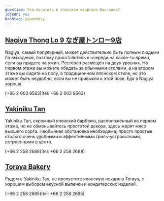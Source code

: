 ```yaml
---
question: Что посетить в японском квартале Бангкока?
ldjson: yes
hashtag: yaponskiy
---
```


## [Nagiya Thong Lo 9 なぎ屋トンロー9店](https://maps.app.goo.gl/PYpqE7i5LPH9Jfk6A)

Nagiya, самый популярный, может действительно быть полным людьми по выходным, поэтому приготовьтесь к очереди на какое-то время, если вы придете на ужин. Ресторан размещен на двух уровнях. На первом этаже вы можете обедать за обычными столами, а на втором этаже вы сидите на полу, в традиционном японском стиле, но это может быть неудобно, если вы не привыкли к этой позе. Еда в Nagiya хороша

[+66 2 003 9563](tel: +66 2 003 9563)


## [Yakiniku Tan](https://maps.app.goo.gl/Ft3RG4vFpw9ywjYM9)

Yakiniku Tan, скромный японский барбекю, расположенный на первом этаже, но не обманывайтесь простотой декора, здесь жарят мясо высшего сорта. Необычная обстановка необходима, просто простые столы с очень удобными и эффективными гриль-устройствами, встроенными в центр. 

[+66 2 258 2688](tel: +66 2 258 2688)

## [Toraya Bakery](https://maps.app.goo.gl/nUGBS2P2TRwEMPHb7)

Рядом с Yakiniku Tan, не пропустите японскую пекарню Toraya, с хорошим выбором вкусной выпечки и кондитерских изделий.

[+66 2 258 2685](tel: +66 2 258 2685)
